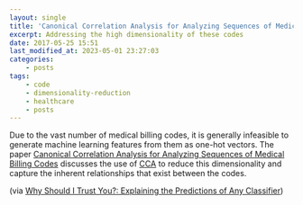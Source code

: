 ```yaml
---
layout: single
title: 'Canonical Correlation Analysis for Analyzing Sequences of Medical Billing Codes'
excerpt: Addressing the high dimensionality of these codes
date: 2017-05-25 15:51
last_modified_at: 2023-05-01 23:27:03
categories:
    - posts
tags:
    - code
    - dimensionality-reduction
    - healthcare
    - posts
---
```


Due to the vast number of medical billing codes, it is generally infeasible to
generate machine learning features from them as one-hot vectors.
The paper
[Canonical Correlation Analysis for Analyzing Sequences of Medical Billing Codes](https://arxiv.org/abs/1612.00516)
discusses the use of
[CCA](https://en.wikipedia.org/wiki/Canonical_correlation)
to reduce this dimensionality and capture the inherent relationships that exist between the codes.

(via [Why Should I Trust You?: Explaining the Predictions of Any Classifier](https://arxiv.org/abs/1602.04938))
